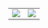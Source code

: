 <table>
  <tr>
    <td valign="center"><a href="https://github.com/anuraghazra/github-readme-stats">
    <img align="center" src="https://github-readme-stats.vercel.app/api?username=vsilvabruno&show_icons=true&icon_color=666666&hide=stars&hide_border=true&include_all_commits=true&theme=dark&rank_icon=github" />
    </a></td>
    <td valign="center"><a href="https://github.com/anuraghazra/github-readme-stats">
    <img align="center" src="https://github-readme-stats.vercel.app/api/top-langs/?username=vsilvabruno&hide_border=true&layout=compact&theme=dark" />
    </a></td>
  </tr>
</table>

